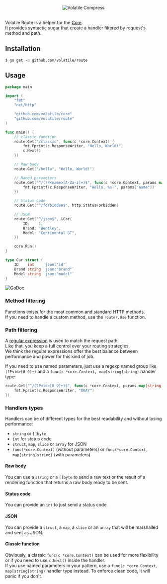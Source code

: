 <p align="center"><img src="https://cloud.githubusercontent.com/assets/9503891/8712746/59aa7b40-2b60-11e5-9d79-fbfdafd21d9c.png" alt="Volatile Compress" title="Volatile Compress"><br><br></p>

Volatile Route is a helper for the [Core](https://github.com/volatile/core).  
It provides syntactic sugar that create a handler filtered by request's method and path.

## Installation

```Shell
$ go get -u github.com/volatile/route
```

## Usage

```Go
package main

import (
	"fmt"
	"net/http"

	"github.com/volatile/core"
	"github.com/volatile/route"
)

func main() {
	// classic function
	route.Get("/classic", func(c *core.Context) {
		fmt.Fprint(c.ResponseWriter, "Hello, World!")
		c.Next()
	})

	// Raw body
	route.Get("/hello", "Hello, World!")

	// Named parameters
	route.Get("^/(?P<name>[A-Za-z]+)$", func(c *core.Context, params map[string]string) {
		fmt.Fprintf(c.ResponseWriter, "Hello, %s!", params["name"])
	})

	// Status code
	route.Get("^/forbidden$", http.StatusForbidden)

	// JSON
	route.Get("^/json$", &Car{
		ID:    1,
		Brand: "Bentley",
		Model: "Continental GT",
	})

	core.Run()
}

type Car struct {
	ID    int    `json:"id"`
	Brand string `json:"brand"`
	Model string `json:"model"`
}
```

[![GoDoc](https://godoc.org/github.com/volatile/route?status.svg)](https://godoc.org/github.com/volatile/route)

### Method filtering

Functions exists for the most common and standard HTTP methods.  
If you need to handle a custom method, use the `router.Use` function.

### Path filtering

A [regular expression](https://golang.org/pkg/regexp/) is used to match the request path.  
Like that, you keep a full control over your routing strategies.  
We think the regular expressions offer the best balance between performance and power for this kind of job.

If you need to use named parameters, just use a regexp named group like `(?P<id>[0-9]+)` and a `func(c *core.Context, map[string]string)` handler type:
```Go
route.Get("^/(?P<id>[0-9]+)$", func(c *core.Context, params map[string]string) {
	fmt.Fprint(c.ResponseWriter, "OKAY")
})
```

### Handlers types

Handlers can be of different types for the best readability and without losing performance:
- `string` or `[]byte`
- `int` for status code
- `struct`, `map`, `slice` or `array` for JSON
- `func(*core.Context)` (without parameters) or `func(*core.Context, map[string]string)` (with parameters)

#### Raw body
You can use a `string` or a `[]byte` to send a raw text or the result of a rendering function that returns a raw body ready to be sent.

#### Status code
You can provide an `int` to just send a status code.

#### JSON
You can provide a `struct`, a `map`, a `slice` or an `array` that will be marshalled and sent as JSON.

#### Classic function
Obviously, a classic `func(c *core.Context)` can be used for more flexibility or if you need to use `c.Next()` inside the handler.  
If you use named parameters in your pattern, use a `func(c *core.Context, map[string]string)` handler type instead. To enforce clean code, it will panic if you don't.
